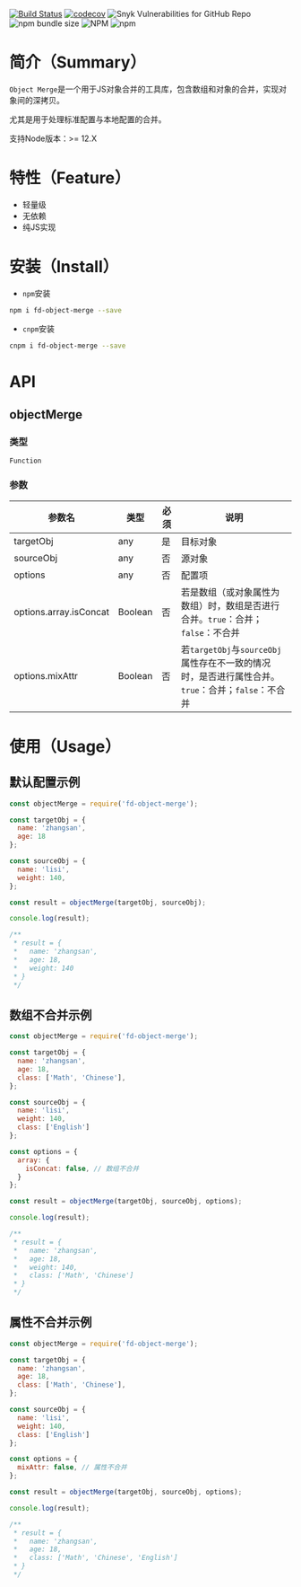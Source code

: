 [![Build Status](https://www.travis-ci.org/brick9527/object-merge.svg?branch=master)](https://www.travis-ci.org/brick9527/object-merge)
[![codecov](https://codecov.io/gh/brick9527/object-merge/branch/master/graph/badge.svg?token=ZKNHWFUNIS)](https://codecov.io/gh/brick9527/object-merge)
![Snyk Vulnerabilities for GitHub Repo](https://img.shields.io/snyk/vulnerabilities/github/brick9527/object-merge)
![npm bundle size](https://img.shields.io/bundlephobia/min/fd-object-merge)
![NPM](https://img.shields.io/npm/l/fd-object-merge)
![npm](https://img.shields.io/npm/v/fd-object-merge)
# 简介（Summary）

`Object Merge`是一个用于JS对象合并的工具库，包含数组和对象的合并，实现对象间的深拷贝。

尤其是用于处理标准配置与本地配置的合并。

支持Node版本：>= 12.X
# 特性（Feature）

- 轻量级
- 无依赖
- 纯JS实现

# 安装（Install）

- `npm`安装

```bash
npm i fd-object-merge --save
```

- `cnpm`安装

```bash
cnpm i fd-object-merge --save
```

# API

## objectMerge

### 类型

`Function`
### 参数

|参数名|类型|必须|说明|
|-|-|-|-|
|targetObj|any|是|目标对象|
|sourceObj|any|否|源对象|
|options|any|否|配置项|
|options.array.isConcat|Boolean|否|若是数组（或对象属性为数组）时，数组是否进行合并。`true`：合并；`false`：不合并|
|options.mixAttr|Boolean|否|若`targetObj`与`sourceObj`属性存在不一致的情况时，是否进行属性合并。`true`：合并；`false`：不合并|


# 使用（Usage）

## 默认配置示例

```js
const objectMerge = require('fd-object-merge');

const targetObj = {
  name: 'zhangsan',
  age: 18
};

const sourceObj = {
  name: 'lisi',
  weight: 140,
};

const result = objectMerge(targetObj, sourceObj);

console.log(result);

/**
 * result = {
 *   name: 'zhangsan',
 *   age: 18,
 *   weight: 140
 * }
 */
```

## 数组不合并示例

```js
const objectMerge = require('fd-object-merge');

const targetObj = {
  name: 'zhangsan',
  age: 18,
  class: ['Math', 'Chinese'],
};

const sourceObj = {
  name: 'lisi',
  weight: 140,
  class: ['English']
};

const options = {
  array: {
    isConcat: false, // 数组不合并
  }
};

const result = objectMerge(targetObj, sourceObj, options);

console.log(result);

/**
 * result = {
 *   name: 'zhangsan',
 *   age: 18,
 *   weight: 140,
 *   class: ['Math', 'Chinese']
 * }
 */
```

## 属性不合并示例

```js
const objectMerge = require('fd-object-merge');

const targetObj = {
  name: 'zhangsan',
  age: 18,
  class: ['Math', 'Chinese'],
};

const sourceObj = {
  name: 'lisi',
  weight: 140,
  class: ['English']
};

const options = {
  mixAttr: false, // 属性不合并
};

const result = objectMerge(targetObj, sourceObj, options);

console.log(result);

/**
 * result = {
 *   name: 'zhangsan',
 *   age: 18,
 *   class: ['Math', 'Chinese', 'English']
 * }
 */
```
